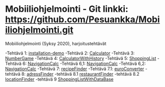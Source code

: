 # Mobiiliohjelmointi - Git linkki: https://github.com/Pesuankka/Mobiiliohjelmointi.git

Mobiiliohjelmointi (Syksy 2020), harjoitustehtävät

-Tehtävä 1: [installation-demo](/installation-demo/App.js)
-Tehtävä 2: [Calculator](CalculatorTehtava/App.js)
-Tehtävä 3: [NumberGame](numberGame/App.js)
-Tehtävä 4: [CalculatorWithHistory](CalculatorHistory/App.js)
-Tehtävä 5: [ShoppingList](shoppingList/App.js)
-Tehtävä 6: [NavigationCalc](/navCalcHist/App.js)
-Tehtävä 6,1: [NavigationCalc](/navCalcHist/Calculator.js)
-Tehtävä 6,2: [NavigationCalc](/navCalcHist/History.js)
-Tehtävä 7: [recipeFinder](/recipeFinder/App.js)
-Tehtävä 7.1: [euroConverter](/euroConverter/App.js)
-tehtävä 8: [adressFinder](adressFinder/App.js)
-tehtävä 8.1 [restaurantFinder](restaurantFinder/App.js)
-tehtävä 8.2 [locationFinder](/locationFinder/App.js)
-tehtävä 9 [ShoppingListWithDataBase](/shoppinglistwithdatabasenew/App.js)



